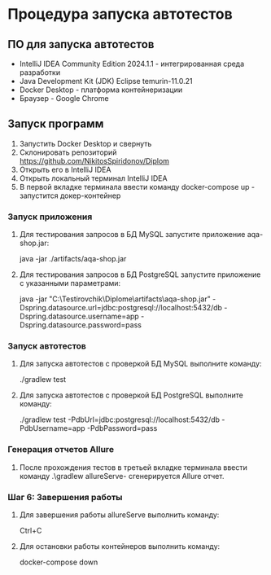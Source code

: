 # Процедура запуска автотестов
## ПО для запуска автотестов
* IntelliJ IDEA Community Edition 2024.1.1 - интегрированная среда разработки
* Java Development Kit (JDK) Eclipse temurin-11.0.21
* Docker Desktop - платформа контейнеризации
* Браузер - Google Chrome
## Запуск программ
1. Запустить Docker Desktop и свернуть
2. Склонировать репозиторий https://github.com/NikitosSpiridonov/Diplom
3. Открыть его в IntelliJ IDEA
4. Открыть локальный терминал IntelliJ IDEA
5. В первой вкладке терминала ввести команду docker-compose up - запустится докер-контейнер
### Запуск приложения
1. Для тестирования запросов в БД MySQL запустите приложение aqa-shop.jar:

   java -jar ./artifacts/aqa-shop.jar
2. Для тестирования запросов в БД PostgreSQL запустите приложение с указанными параметрами:

   java -jar "C:\Testirovchik\Diplome\artifacts\aqa-shop.jar" -Dspring.datasource.url=jdbc:postgresql://localhost:5432/db -Dspring.datasource.username=app -Dspring.datasource.password=pass
### Запуск автотестов
1. Для запуска автотестов с проверкой БД MySQL выполните команду:

   ./gradlew test
2. Для запуска автотестов с проверкой БД PostgreSQL выполните команду:

   ./gradlew test -PdbUrl=jdbc:postgresql://localhost:5432/db -PdbUsername=app -PdbPassword=pass
### Генерация отчетов Allure
1. После прохождения тестов в третьей вкладке терминала ввести команду .\gradlew allureServe- сгенерируется Allure отчет.
### Шаг 6: Завершения работы
1. Для завершения работы allureServe выполнить команду:

   Ctrl+C
2. Для остановки работы контейнеров выполнить команду:

   docker-compose down
